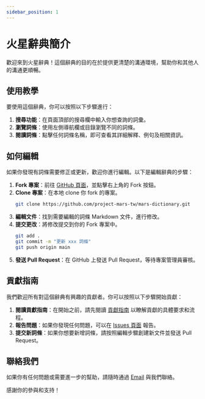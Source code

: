 ```yaml
---
sidebar_position: 1
---
```


# 火星辭典簡介

歡迎來到火星辭典！這個辭典的目的在於提供更清楚的溝通環境，幫助你和其他人的溝通更順暢。

## 使用教學

要使用這個辭典，你可以按照以下步驟進行：

1. **搜尋功能**：在頁面頂部的搜尋欄中輸入你想查詢的詞彙。
2. **瀏覽詞條**：使用左側導航欄或目錄瀏覽不同的詞條。
3. **閱讀詞條**：點擊任何詞條名稱，即可查看其詳細解釋、例句及相關資訊。

## 如何編輯

如果你發現有詞條需要修正或更新，歡迎你進行編輯。以下是編輯辭典的步驟：

1. **Fork 專案**：前往 [GitHub 頁面](https://github.com/project-mars-tw/mars-dictionary)，並點擊右上角的 Fork 按鈕。
2. **Clone 專案**：在本地 clone 你 fork 的專案。
    ```sh
    git clone https://github.com/project-mars-tw/mars-dictionary.git
    ```
3. **編輯文件**：找到需要編輯的詞條 Markdown 文件，進行修改。
4. **提交更改**：將修改提交到你的 Fork 專案中。
    ```sh
    git add .
    git commit -m "更新 xxx 詞條"
    git push origin main
    ```
5. **發送 Pull Request**：在 GitHub 上發送 Pull Request，等待專案管理員審核。

## 貢獻指南

我們歡迎所有對這個辭典有興趣的貢獻者。你可以按照以下步驟開始貢獻：

1. **閱讀貢獻指南**：在開始之前，請先閱讀 [貢獻指南](https://github.com/project-mars-tw/mars-dictionary/CONTRIBUTING.md) 以瞭解貢獻的具體要求和流程。
2. **報告問題**：如果你發現任何問題，可以在 [Issues 頁面](https://github.com/project-mars-tw/mars-dictionary/issues) 報告。
3. **提交新詞條**：如果你想要新增詞條，請按照編輯步驟創建新文件並發送 Pull Request。

## 聯絡我們

如果你有任何問題或需要進一步的幫助，請隨時通過 [Email](mailto://events@projectmars.info) 與我們聯絡。

感謝你的參與和支持！
